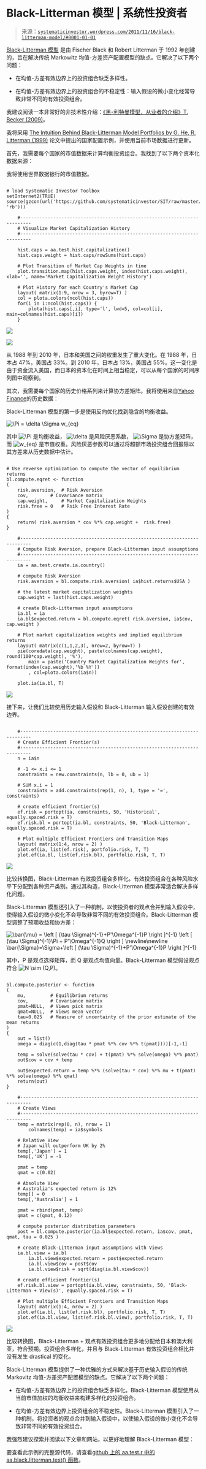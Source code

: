 <!--yml

类别：未分类

日期：2024 年 05 月 18 日 14:43:55

-->

# Black-Litterman 模型 | 系统性投资者

> 来源：[`systematicinvestor.wordpress.com/2011/11/16/black-litterman-model/#0001-01-01`](https://systematicinvestor.wordpress.com/2011/11/16/black-litterman-model/#0001-01-01)

[Black-Litterman 模型](http://en.wikipedia.org/wiki/Black%E2%80%93Litterman_model) 是由 Fischer Black 和 Robert Litterman 于 1992 年创建的，旨在解决传统 Markowitz 均值-方差资产配置模型的缺点。它解决了以下两个问题：

+   在均值-方差有效边界上的投资组合缺乏多样性。

+   在均值-方差有效边界上的投资组合的不稳定性：输入假设的微小变化经常导致非常不同的有效投资组合。

我建议阅读一本非常好的非技术性介绍：[《黑-利特曼模型，从业者的介绍》T. Becker (2009)](http://www.styleadvisor.com/sites/default/files/IWM09JanFeb_BlackLittermanModel.pdf)。

我将采用 [The Intuition Behind Black-Litterman Model Portfolios by G. He, R. Litterman (1999)](http://www.cis.upenn.edu/~mkearns/finread/intuition.pdf) 论文中提出的国家配置示例，并使用当前市场数据进行更新。

首先，我需要每个国家的市值数据来计算均衡投资组合。我找到了以下两个资本化数据来源：

我将使用世界数据银行的市值数据。

```

# load Systematic Investor Toolbox
setInternet2(TRUE)
source(gzcon(url('https://github.com/systematicinvestor/SIT/raw/master/sit.gz', 'rb')))

	#--------------------------------------------------------------------------
	# Visualize Market Capitalization History
	#--------------------------------------------------------------------------

	hist.caps = aa.test.hist.capitalization()	
	hist.caps.weight = hist.caps/rowSums(hist.caps)

	# Plot Transition of Market Cap Weights in time
	plot.transition.map(hist.caps.weight, index(hist.caps.weight), xlab='', name='Market Capitalization Weight History')

	# Plot History for each Country's Market Cap
	layout( matrix(1:9, nrow = 3, byrow=T) )
	col = plota.colors(ncol(hist.caps))
	for(i in 1:ncol(hist.caps)) {
		plota(hist.caps[,i], type='l', lwd=5, col=col[i], main=colnames(hist.caps)[i])
	}

```

![](https://systematicinvestor.wordpress.com/wp-content/uploads/2011/11/plot1-small4.png)

![](https://systematicinvestor.wordpress.com/wp-content/uploads/2011/11/plot2-small4.png)

从 1988 年到 2010 年，日本和美国之间的权重发生了重大变化。在 1988 年，日本占 47%，美国占 33%。到 2010 年，日本占 13%，美国占 55%。这一变化是由于资金流入美国，而日本的资本化在时间上相当稳定，可以从每个国家的时间序列图中观察到。

其次，我需要每个国家的历史价格系列来计算协方差矩阵。我将使用来自[Yahoo Finance](http://finance.yahoo.com)的历史数据：

Black-Litterman 模型的第一步是使用反向优化找到隐含的均衡收益。

![\Pi = \delta \Sigma w_{eq}  ](img/f11a102e884e53ab9ac3b4f5fea10e33.png)

其中 ![\Pi](img/39501cab07ce0b790ce4a5aa690d889a.png) 是均衡收益， ![\delta](img/3ba4b59890715ffffd45df209c4684f8.png) 是风险厌恶系数， ![\Sigma](img/faa3dc89dfa1db211e37deba5fc1cbbb.png) 是协方差矩阵，而 ![w_{eq}](img/713486bf7bef119aa2d592ee3219eea8.png) 是市值权重。风险厌恶参数可以通过将超额市场投资组合回报除以其方差来从历史数据中估计。

```

# Use reverse optimization to compute the vector of equilibrium returns
bl.compute.eqret <- function
(
	risk.aversion, 	# Risk Aversion
	cov, 		# Covariance matrix
	cap.weight, 	# Market Capitalization Weights
	risk.free = 0	# Rsik Free Interest Rate
)
{
	return( risk.aversion * cov %*% cap.weight +  risk.free)	
}

	#--------------------------------------------------------------------------
	# Compute Risk Aversion, prepare Black-Litterman input assumptions
	#--------------------------------------------------------------------------
	ia = aa.test.create.ia.country()

	# compute Risk Aversion
	risk.aversion = bl.compute.risk.aversion( ia$hist.returns$USA )

	# the latest market capitalization weights
	cap.weight = last(hist.caps.weight)	

	# create Black-Litterman input assumptions	
	ia.bl = ia
	ia.bl$expected.return = bl.compute.eqret( risk.aversion, ia$cov, cap.weight )

	# Plot market capitalization weights and implied equilibrium returns
	layout( matrix(c(1,1,2,3), nrow=2, byrow=T) )
	pie(coredata(cap.weight), paste(colnames(cap.weight), round(100*cap.weight), '%'), 
		main = paste('Country Market Capitalization Weights for', format(index(cap.weight),'%b %Y'))
		, col=plota.colors(ia$n))

	plot.ia(ia.bl, T)

```

![](https://systematicinvestor.wordpress.com/wp-content/uploads/2011/11/plot3-small3.png)

接下来，让我们比较使用历史输入假设和 Black-Litterman 输入假设创建的有效边界。

```

	#--------------------------------------------------------------------------
	# Create Efficient Frontier(s)
	#--------------------------------------------------------------------------
	n = ia$n

	# -1 <= x.i <= 1
	constraints = new.constraints(n, lb = 0, ub = 1)

	# SUM x.i = 1
	constraints = add.constraints(rep(1, n), 1, type = '=', constraints)		

	# create efficient frontier(s)
	ef.risk = portopt(ia, constraints, 50, 'Historical', equally.spaced.risk = T)		
	ef.risk.bl = portopt(ia.bl, constraints, 50, 'Black-Litterman', equally.spaced.risk = T)	

	# Plot multiple Efficient Frontiers and Transition Maps
	layout( matrix(1:4, nrow = 2) )
	plot.ef(ia, list(ef.risk), portfolio.risk, T, T)			
	plot.ef(ia.bl, list(ef.risk.bl), portfolio.risk, T, T)			

```

![](https://systematicinvestor.wordpress.com/wp-content/uploads/2011/11/plot4-small1.png)

比较转换图，Black-Litterman 有效投资组合多样化。有效投资组合在各种风险水平下分配到各种资产类别。通过其构造，Black-Litterman 模型非常适合解决多样化问题。

Black-Litterman 模型还引入了一种机制，以使投资者的观点合并到输入假设中，使得输入假设的微小变化不会导致非常不同的有效投资组合。Black-Litterman 模型调整了预期收益和协方差：

![\bar{\mu} = \left [ (\tau \Sigma)^{-1}+P'\Omega^{-1}P \right ]^{-1}  \left [ (\tau \Sigma)^{-1}\Pi + P'\Omega^{-1}Q  \right ]  \newline\newline  \bar{\Sigma}=\Sigma+\left [ (\tau \Sigma)^{-1}+P'\Omega^{-1}P \right ]^{-1}   ](img/e960f9efabadbe868d19331626495be2.png)

其中，P 是观点选择矩阵，而 Q 是观点均值向量。Black-Litterman 模型假设观点符合 ![N \sim (Q,P)](img/91d21aff87241c1445affc3b0c698f54.png)。

```

bl.compute.posterior <- function
(
	mu, 		# Equilibrium returns
	cov, 		# Covariance matrix
	pmat=NULL, 	# Views pick matrix
	qmat=NULL, 	# Views mean vector
	tau=0.025 	# Measure of uncertainty of the prior estimate of the mean returns
)
{
	out = list()	
	omega = diag(c(1,diag(tau * pmat %*% cov %*% t(pmat))))[-1,-1]

	temp = solve(solve(tau * cov) + t(pmat) %*% solve(omega) %*% pmat)	
	out$cov = cov + temp

	out$expected.return = temp %*% (solve(tau * cov) %*% mu + t(pmat) %*% solve(omega) %*% qmat)
	return(out)
}

	#--------------------------------------------------------------------------
	# Create Views
	#--------------------------------------------------------------------------
	temp = matrix(rep(0, n), nrow = 1)
		colnames(temp) = ia$symbols

	# Relative View
	# Japan will outperform UK by 2%
	temp[,'Japan'] = 1
	temp[,'UK'] = -1

	pmat = temp
	qmat = c(0.02)

	# Absolute View
	# Australia's expected return is 12%
	temp[] = 0
	temp[,'Australia'] = 1

	pmat = rbind(pmat, temp)	
	qmat = c(qmat, 0.12)

	# compute posterior distribution parameters
	post = bl.compute.posterior(ia.bl$expected.return, ia$cov, pmat, qmat, tau = 0.025 )

	# create Black-Litterman input assumptions with Views	
	ia.bl.view = ia.bl
		ia.bl.view$expected.return = post$expected.return
		ia.bl.view$cov = post$cov
		ia.bl.view$risk = sqrt(diag(ia.bl.view$cov))

	# create efficient frontier(s)
	ef.risk.bl.view = portopt(ia.bl.view, constraints, 50, 'Black-Litterman + View(s)', equally.spaced.risk = T)	

	# Plot multiple Efficient Frontiers and Transition Maps
	layout( matrix(1:4, nrow = 2) )
	plot.ef(ia.bl, list(ef.risk.bl), portfolio.risk, T, T)			
	plot.ef(ia.bl.view, list(ef.risk.bl.view), portfolio.risk, T, T)			

```

![](https://systematicinvestor.wordpress.com/wp-content/uploads/2011/11/plot5-small1.png)

比较转换图，Black-Litterman + 观点有效投资组合更多地分配给日本和澳大利亚，符合预期。投资组合多样化，并且与 Black-Litterman 有效投资组合相比并没有发生 drastical 的变化。

Black-Litterman 模型提供了一种优雅的方式来解决基于历史输入假设的传统 Markovitz 均值-方差资产配置模型的缺点。它解决了以下两个问题：

+   在均值-方差有效边界上的投资组合缺乏多样化。Black-Litterman 模型使用从当前市值加权的均衡收益来构建多样化的投资组合。

+   在均值-方差有效边界上投资组合的不稳定性。Black-Litterman 模型引入了一种机制，将投资者的观点合并到输入假设中，以使输入假设的微小变化不会导致非常不同的有效投资组合。

我强烈建议探索并阅读以下文章和网站，以更好地理解 Black-Litterman 模型：

要查看此示例的完整源代码，请查看[github 上的 aa.test.r 中的 aa.black.litterman.test() 函数](https://github.com/systematicinvestor/SIT/blob/master/R/aa.test.r)。
